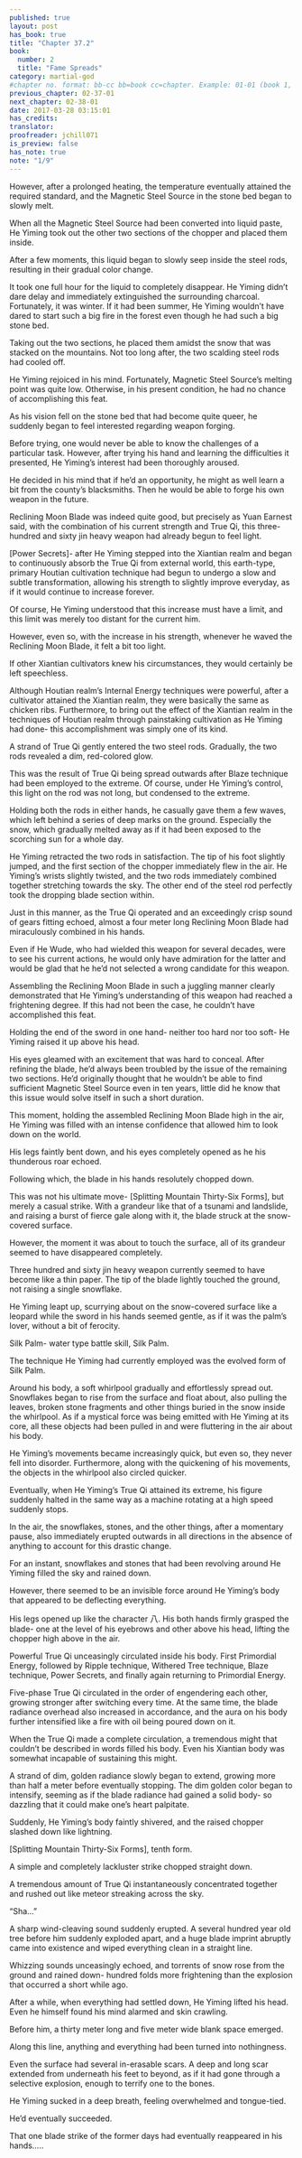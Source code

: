 ```yaml
---
published: true
layout: post
has_book: true
title: "Chapter 37.2"
book:
  number: 2
  title: "Fame Spreads"
category: martial-god
#chapter no. format: bb-cc bb=book cc=chapter. Example: 01-01 (book 1, chapter 1)
previous_chapter: 02-37-01
next_chapter: 02-38-01
date: 2017-03-28 03:15:01 
has_credits:
translator:
proofreader: jchill071
is_preview: false
has_note: true
note: "1/9"
---
```

However, after a prolonged heating, the temperature  eventually attained the required standard, and the Magnetic Steel Source in the stone bed began to slowly melt.

When all the Magnetic Steel Source had been converted into liquid paste, He Yiming took out the other two sections of the chopper and placed them inside.

After a few moments, this liquid began to slowly seep inside the steel rods, resulting in their gradual color change.
<!--more-->

It took one full hour for the liquid to completely disappear. He Yiming didn’t dare delay and immediately extinguished the surrounding charcoal. Fortunately, it was winter. If it had been summer, He Yiming wouldn’t have dared to start such a big fire in the forest even though he had such a big stone bed.

Taking out the two sections, he placed them amidst the snow that was stacked on the mountains. Not too long after, the two scalding steel rods had cooled off.

He Yiming rejoiced in his mind. Fortunately, Magnetic Steel Source’s melting point was quite low. Otherwise, in his present condition, he had no chance of accomplishing this feat.

As his vision fell on the stone bed that had become quite queer, he suddenly began to feel interested regarding weapon forging.

Before trying, one would never be able to know the challenges of a particular task. However, after trying his hand and learning the difficulties it presented,  He Yiming’s interest had been thoroughly aroused.

He decided in his mind that if he’d an opportunity, he might as well learn a bit from the county’s blacksmiths. Then he would be able to forge his own weapon in the future.

Reclining Moon Blade was indeed quite good, but precisely as Yuan Earnest said, with the combination of his current strength and True Qi, this three-hundred and sixty jin heavy weapon had already begun to feel light.

[Power Secrets]- after He Yiming stepped into the Xiantian realm and began to continuously absorb the True Qi from external world, this earth-type, primary Houtian cultivation technique had begun to undergo a slow and subtle transformation, allowing his strength to slightly improve everyday, as if it would continue to increase forever.

Of course, He Yiming understood that this increase must have a limit, and this limit was merely too distant for the current him.

However, even so, with the increase in his strength, whenever he waved the Reclining Moon Blade, it felt a bit too light.

If other Xiantian cultivators knew his circumstances, they would certainly be left speechless.

Although Houtian realm’s Internal Energy techniques were powerful, after a cultivator attained the Xiantian realm, they were basically the same as chicken ribs. Furthermore, to bring out the effect of the Xiantian realm in the techniques of Houtian realm through painstaking cultivation as He Yiming had done- this accomplishment was simply one of its kind.

A strand of True Qi gently entered the two steel rods. Gradually, the two rods revealed a dim, red-colored glow.

This was the result of True Qi being spread outwards after Blaze technique had been employed to the extreme. Of course, under He Yiming’s control, this light on the rod was not long, but condensed to the extreme.

Holding both the rods in either hands, he casually gave them a few waves, which left behind a series of deep marks on the ground. Especially the snow, which gradually melted away as if it had been exposed to the scorching sun for a whole day.

He Yiming retracted the two rods in satisfaction. The tip of his foot slightly jumped, and the first section of the chopper immediately flew in the air. He Yiming’s wrists slightly twisted, and the two rods immediately combined together stretching towards the sky. The other end of the steel rod perfectly took the dropping blade section within.

Just in this manner, as the True Qi operated and an exceedingly crisp sound of gears fitting echoed, almost a four meter long Reclining Moon Blade had miraculously combined in his hands.

Even if He Wude, who had wielded this weapon for several decades, were to see his current actions, he would only have admiration for the latter and would be glad that he he’d not selected a wrong candidate for this weapon.

Assembling the Reclining Moon Blade in such a juggling manner clearly demonstrated that He Yiming’s understanding of this weapon had reached a frightening degree. If this had not been the case, he couldn’t have accomplished this feat.

Holding the end of the sword in one hand- neither too hard nor too soft- He Yiming raised it up above his head.

His eyes gleamed with an excitement that was hard to conceal. After refining the blade, he’d always been troubled by the issue of the remaining two sections. He’d originally thought that he wouldn’t be able to find sufficient Magnetic Steel Source even in ten years, little did he know that this issue would solve itself in such a short duration.

This moment, holding the assembled Reclining Moon Blade high in the air, He Yiming was filled with an intense confidence that allowed him to look down on the world.

His legs faintly bent down, and his eyes completely opened as he his thunderous roar echoed.

Following which, the blade in his hands resolutely chopped down.

This was not his ultimate move- [Splitting Mountain Thirty-Six Forms], but merely a casual strike. With a grandeur like that of a tsunami and landslide, and raising a burst of fierce gale along with it, the blade struck at the snow-covered surface.

However, the moment it was about to touch the surface, all of its grandeur seemed to have disappeared completely.

Three hundred and sixty jin heavy weapon currently seemed to have become like a thin paper. The tip of the blade lightly touched the ground, not raising a single snowflake.

He Yiming leapt up, scurrying about on the snow-covered surface like a leopard while the sword in his hands seemed gentle, as if it was the palm’s lover, without a bit of ferocity.

Silk Palm- water type battle skill, Silk Palm.

The technique He Yiming had currently employed was the evolved form of Silk Palm.

Around his body, a soft whirlpool gradually and effortlessly spread out. Snowflakes began to rise from the surface and float about, also pulling the leaves, broken stone fragments and other things buried in the snow inside the whirlpool. As if a mystical force was being emitted with He Yiming at its core, all these objects had been pulled in and were fluttering in the air about his body.

He Yiming’s movements became increasingly quick, but even so, they never fell into disorder. Furthermore, along with the quickening of his movements, the objects in the whirlpool also circled quicker.

Eventually, when He Yiming’s True Qi attained its extreme, his figure suddenly halted in the same way as a machine rotating at a high speed suddenly stops.

In the air, the snowflakes, stones, and the other things, after a momentary pause, also immediately erupted outwards in all directions in the absence of anything to account for this drastic change.

For an instant, snowflakes and stones that had been revolving around He Yiming filled the sky and rained down.

However, there seemed to be an invisible force around He Yiming’s body that appeared to be deflecting everything.

His legs opened up like the character 八. His both hands firmly grasped the blade- one at the level of his eyebrows and other above his head, lifting the chopper high above in the air.

Powerful True Qi unceasingly circulated inside his body. First Primordial Energy, followed by Ripple technique, Withered Tree technique, Blaze technique, Power Secrets, and finally again returning to Primordial Energy.

Five-phase True Qi circulated in the order of engendering each other, growing stronger after switching every time. At the same time, the blade radiance overhead also increased in accordance, and the aura on his body further intensified like a fire with oil being poured down on it.

When the True Qi made a complete circulation, a tremendous might that couldn’t be described in words filled his body. Even his Xiantian body was somewhat incapable of sustaining this might.

A strand of dim, golden radiance slowly began to extend, growing more than half a meter before eventually stopping. The dim golden color began to intensify, seeming as if the blade radiance had gained a solid body- so dazzling that it could make one’s heart palpitate.

Suddenly, He Yiming’s body faintly shivered, and the raised chopper slashed down like lightning.

[Splitting Mountain Thirty-Six Forms], tenth form.

A simple and completely lackluster strike chopped straight down. 

A tremendous amount of True Qi instantaneously concentrated together and rushed out like meteor streaking across the sky.

“Sha…”

A sharp wind-cleaving sound suddenly erupted. A several hundred year old tree before him suddenly exploded apart, and a huge blade imprint abruptly came into existence and wiped everything clean in a straight line.

Whizzing sounds unceasingly echoed, and torrents of snow rose from the ground and rained down- hundred folds more frightening than the explosion that occurred a short while ago.

After a while, when everything had settled down, He Yiming lifted his head. Even he himself found his mind alarmed and skin crawling.

Before him, a thirty meter long and five meter wide blank space emerged.

Along this line, anything and everything had been turned into nothingness.

Even the surface had several in-erasable scars. A deep and long scar extended from underneath his feet to beyond, as if it had gone through a selective explosion, enough to terrify one to the bones.

He Yiming sucked in a deep breath, feeling overwhelmed and tongue-tied.

He’d eventually succeeded.

That one blade strike of the former days had eventually reappeared in his hands….. 
